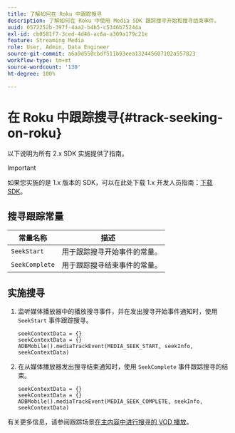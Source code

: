 ```yaml
---
title: 了解如何在 Roku 中跟踪搜寻
description: 了解如何在 Roku 中使用 Media SDK 跟踪搜寻开始和搜寻结束事件。
uuid: 0572252b-397f-4aa2-b4b5-c5346b75244a
exl-id: cb0581f7-3ced-4d46-ac6a-a309a179c21e
feature: Streaming Media
role: User, Admin, Data Engineer
source-git-commit: a6a9d550cbdf511b93eea132445607102a557823
workflow-type: tm+mt
source-wordcount: '130'
ht-degree: 100%

---
```


# 在 Roku 中跟踪搜寻{#track-seeking-on-roku}

以下说明为所有 2.x SDK 实施提供了指南。

>[!IMPORTANT]
>
>如果您实施的是 1.x 版本的 SDK，可以在此处下载 1.x 开发人员指南：[下载 SDK](/help/getting-started/download-sdks.md)。

## 搜寻跟踪常量

| 常量名称 | 描述     |
|---|---|
| `SeekStart` | 用于跟踪搜寻开始事件的常量。 |
| `SeekComplete` | 用于跟踪搜寻结束事件的常量。 |

## 实施搜寻

1. 监听媒体播放器中的播放搜寻事件，并在发出搜寻开始事件通知时，使用 `SeekStart` 事件跟踪搜寻。

   ```
   seekContextData = {}
   seekContextData = {}
   ADBMobile().mediaTrackEvent(MEDIA_SEEK_START, seekInfo, seekContextData)
   ```

1. 在从媒体播放器发出搜寻结束通知时，使用 `SeekComplete` 事件跟踪搜寻的结束。

   ```
   seekContextData = {}
   seekContextData = {}
   ADBMobile().mediaTrackEvent(MEDIA_SEEK_COMPLETE, seekInfo, seekContextData)
   ```

有关更多信息，请参阅跟踪场景[在主内容中进行搜寻的 VOD 播放](/help/use-cases/tracking-scenarios/vod-seeking.md)。
